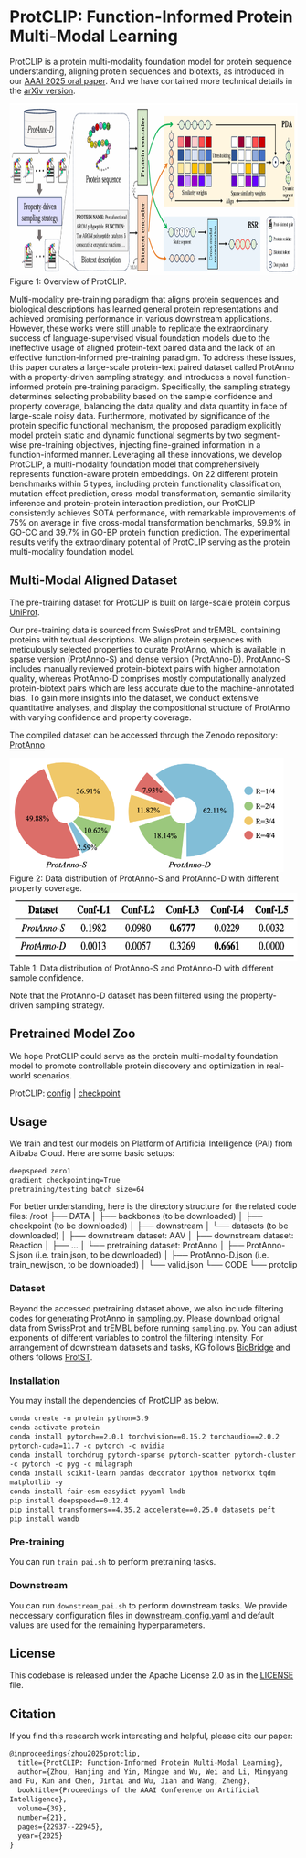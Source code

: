 # ProtCLIP: Function-Informed Protein Multi-Modal Learning
ProtCLIP is a protein multi-modality foundation model for protein sequence understanding, aligning protein sequences and biotexts, as introduced in our [AAAI 2025 oral paper](https://ojs.aaai.org/index.php/AAAI/article/view/34456). And we have contained more technical details in the [arXiv version](https://arxiv.org/abs/2412.20014).

<img src="figures/overview.png" alt="framework" width="850" height="300"> 
Figure 1: Overview of ProtCLIP.

Multi-modality pre-training paradigm that aligns protein sequences and biological descriptions has learned general protein representations and achieved promising performance in various downstream applications. However, these works were still unable to replicate the extraordinary success of language-supervised visual foundation models due to the ineffective usage of aligned protein-text paired data and the lack of an effective function-informed pre-training paradigm. To address these issues, this paper curates a large-scale protein-text paired dataset called ProtAnno with a property-driven sampling strategy, and introduces a novel function-informed protein pre-training paradigm. Specifically, the sampling strategy
determines selecting probability based on the sample confidence and property coverage, balancing the data quality and data quantity in face of large-scale noisy data. Furthermore, motivated by significance of the protein specific functional mechanism, the proposed paradigm explicitly model protein static and dynamic functional segments by two segment-wise pre-training objectives, injecting fine-grained information in a function-informed manner. Leveraging all these innovations, we develop ProtCLIP, a multi-modality foundation model that comprehensively represents function-aware protein embeddings. On 22 different protein benchmarks within 5 types, including protein functionality classification, mutation effect prediction, cross-modal transformation, semantic similarity inference and protein-protein interaction prediction, our ProtCLIP consistently achieves SOTA performance, with remarkable improvements of 75% on average in five cross-modal transformation benchmarks, 59.9% in GO-CC and 39.7% in GO-BP protein function prediction. The experimental results verify the extraordinary potential of ProtCLIP serving as the protein multi-modality foundation model.


## Multi-Modal Aligned Dataset
The pre-training dataset for ProtCLIP is built on large-scale protein corpus [UniProt](https://www.uniprot.org/). 

Our pre-training data is sourced from SwissProt and trEMBL, containing proteins with textual descriptions. We align protein sequences with meticulously selected properties to curate
ProtAnno, which is available in sparse version (ProtAnno-S) and dense version (ProtAnno-D). ProtAnno-S includes manually reviewed protein-biotext pairs with higher annotation quality, whereas ProtAnno-D comprises mostly computationally analyzed protein-biotext pairs which are less accurate due to the machine-annotated bias. To gain more insights into the dataset, we conduct extensive quantitative analyses, and display the compositional structure of ProtAnno with varying confidence and property coverage.

The compiled dataset can be accessed through the Zenodo repository: [ProtAnno](https://zenodo.org/records/15245588)

<img src="figures/data_distribution_1.png" alt="data_1" width="480" height="200"> 
Figure 2: Data distribution of ProtAnno-S and ProtAnno-D with different property coverage.

<img src="figures/data_distribution_2.png" alt="data_2" width="600" height="120"> 
Table 1: Data distribution of ProtAnno-S and ProtAnno-D with different sample confidence.

Note that the ProtAnno-D dataset has been filtered using the property-driven sampling strategy.

## Pretrained Model Zoo
We hope ProtCLIP could serve as the protein multi-modality foundation model to promote controllable protein discovery and optimization in real-world scenarios.

ProtCLIP: [config](https://github.com/diaoshaoyou/ProtCLIP/blob/main/checkpoint/config.json) | [checkpoint](https://zenodo.org/records/15245588/files/model.safetensors?download=1)

## Usage
We train and test our models on Platform of Artificial Intelligence (PAI) from Alibaba Cloud. Here are some basic setups:
```
deepspeed zero1
gradient_checkpointing=True
pretraining/testing batch size=64
```
For better understanding, here is the directory structure for the related code files:
/root
├── DATA
│   ├── backbones (to be downloaded)
│   ├── checkpoint (to be downloaded)
│   ├── downstream
│   └── datasets (to be downloaded)
│       ├── downstream dataset: AAV
│       ├── downstream dataset: Reaction
│       ├── ...
│       └── pretraining dataset: ProtAnno
│           ├── ProtAnno-S.json (i.e. train.json, to be downloaded)
│           ├── ProtAnno-D.json (i.e. train_new.json, to be downloaded)
│           └── valid.json
└── CODE
    └── protclip

### Dataset
Beyond the accessed pretraining dataset above, we also include filtering codes for generating ProtAnno in [sampling.py](https://github.com/diaoshaoyou/ProtCLIP/blob/main/protclip/sampling.py). Please download orignal data from SwissProt and trEMBL before running ``sampling.py``. You can adjust exponents of different variables to control the filtering intensity. For arrangement of downstream datasets and tasks, KG follows [BioBridge](https://github.com/RyanWangZf/BioBridge) and others follows [ProtST](https://github.com/DeepGraphLearning/ProtST/blob/main/script/prepare_all_datasets.py).

### Installation
You may install the dependencies of ProtCLIP as below.
```
conda create -n protein python=3.9
conda activate protein
conda install pytorch==2.0.1 torchvision==0.15.2 torchaudio==2.0.2 pytorch-cuda=11.7 -c pytorch -c nvidia
conda install torchdrug pytorch-sparse pytorch-scatter pytorch-cluster -c pytorch -c pyg -c milagraph
conda install scikit-learn pandas decorator ipython networkx tqdm matplotlib -y
conda install fair-esm easydict pyyaml lmdb
pip install deepspeed==0.12.4
pip install transformers==4.35.2 accelerate==0.25.0 datasets peft
pip install wandb
```

### Pre-training
You can run ``train_pai.sh`` to perform pretraining tasks.

### Downstream
You can run ``downstream_pai.sh`` to perform downstream tasks. We provide neccessary configuration files in [downstream_config.yaml](https://github.com/diaoshaoyou/ProtCLIP/blob/main/downstream_config.yaml) and default values are used for the remaining hyperparameters.

## License
This codebase is released under the Apache License 2.0 as in the [LICENSE](https://github.com/diaoshaoyou/ProtCLIP/blob/main/LICENSE) file.

## Citation
If you find this research work interesting and helpful, please cite our paper:
```
@inproceedings{zhou2025protclip,
  title={ProtCLIP: Function-Informed Protein Multi-Modal Learning},
  author={Zhou, Hanjing and Yin, Mingze and Wu, Wei and Li, Mingyang and Fu, Kun and Chen, Jintai and Wu, Jian and Wang, Zheng},
  booktitle={Proceedings of the AAAI Conference on Artificial Intelligence},
  volume={39},
  number={21},
  pages={22937--22945},
  year={2025}
}
``` 

